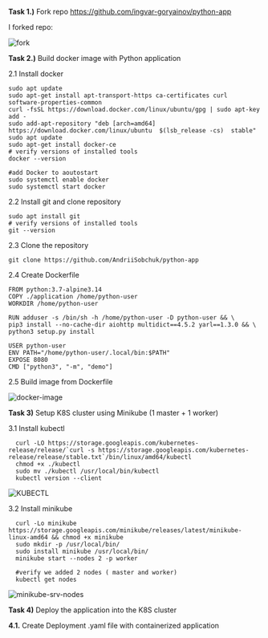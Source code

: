 **Task 1.)** Fork repo https://github.com/ingvar-goryainov/python-app

I forked repo:

![fork](https://user-images.githubusercontent.com/86925275/138555475-6ce90d61-2c89-4725-81a0-bb962b808ccb.png)

**Task 2.)** Build docker image with Python application

2.1 Install docker 
       
    sudo apt update
    sudo apt-get install apt-transport-https ca-certificates curl software-properties-common
    curl -fsSL https://download.docker.com/linux/ubuntu/gpg | sudo apt-key add -
    sudo add-apt-repository "deb [arch=amd64] https://download.docker.com/linux/ubuntu  $(lsb_release -cs)  stable"
    sudo apt update
    sudo apt-get install docker-ce 
    # verify versions of installed tools
    docker --version
    
    #add Docker to aoutostart
    sudo systemctl enable docker
    sudo systemctl start docker
   
2.2 Install git and clone repository
   
   
   
    sudo apt install git
    # verify versions of installed tools
    git --version
    
 2.3 Clone the repository 
 
    git clone https://github.com/AndriiSobchuk/python-app

2.4 Create Dockerfile

    FROM python:3.7-alpine3.14
    COPY ./application /home/python-user
    WORKDIR /home/python-user

    RUN adduser -s /bin/sh -h /home/python-user -D python-user && \
    pip3 install --no-cache-dir aiohttp multidict==4.5.2 yarl==1.3.0 && \
    python3 setup.py install

    USER python-user
    ENV PATH="/home/python-user/.local/bin:$PATH"
    EXPOSE 8080
    CMD ["python3", "-m", "demo"]
    
 2.5 Build image from Dockerfile
 
 ![docker-image](https://user-images.githubusercontent.com/86925275/138612770-9300121b-f265-4440-8bda-57722111d830.png)


   
   


**Task 3)** Setup K8S cluster using Minikube (1 master + 1 worker) 

3.1 Install kubectl 

      curl -LO https://storage.googleapis.com/kubernetes-release/release/`curl -s https://storage.googleapis.com/kubernetes-release/release/stable.txt`/bin/linux/amd64/kubectl
      chmod +x ./kubectl
      sudo mv ./kubectl /usr/local/bin/kubectl
      kubectl version --client
![KUBECTL](https://user-images.githubusercontent.com/86925275/138558047-50f9a2ad-e06e-4098-a2ab-4558c4196cae.png)

3.2  Install minikube

      curl -Lo minikube https://storage.googleapis.com/minikube/releases/latest/minikube-linux-amd64 && chmod +x minikube
      sudo mkdir -p /usr/local/bin/
      sudo install minikube /usr/local/bin/ 
      minikube start --nodes 2 -p worker
      
      #verify we added 2 nodes ( master and worker) 
      kubectl get nodes
      
![minikube-srv-nodes](https://user-images.githubusercontent.com/86925275/138562873-faef27fc-2ec4-4d79-b644-ee1c881bc1a2.png)




**Task 4)** Deploy the application into the K8S cluster

**4.1.** Create Deployment .yaml file with containerized application

